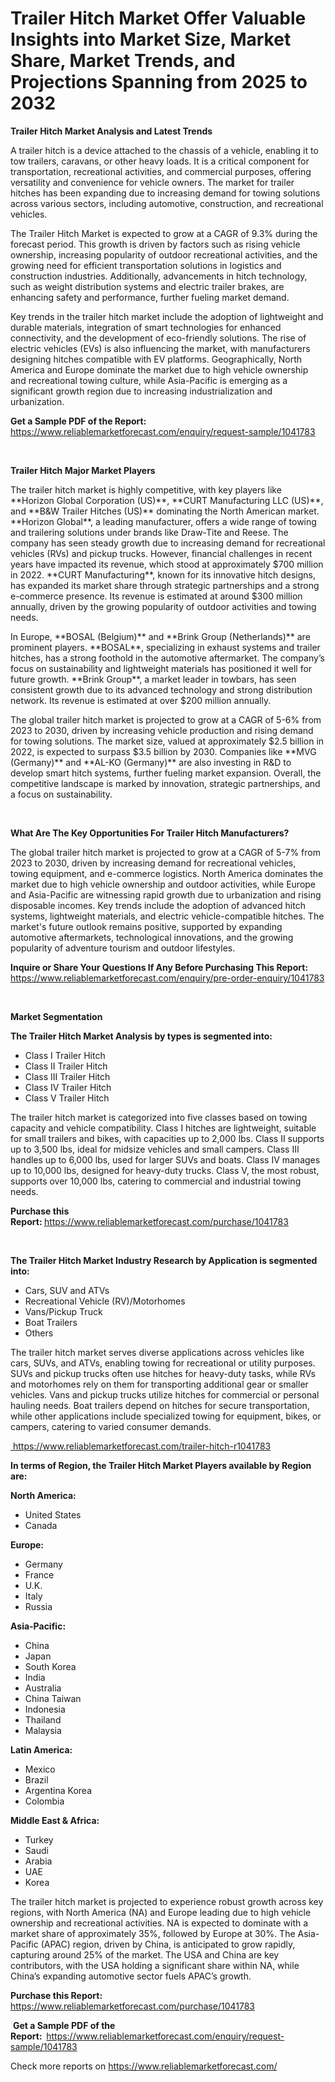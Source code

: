 <p><h1>Trailer Hitch Market Offer Valuable Insights into Market Size, Market Share, Market Trends, and Projections Spanning from 2025 to 2032</h1></p><p><strong>Trailer Hitch Market Analysis and Latest Trends</strong></p>
<p><p>A trailer hitch is a device attached to the chassis of a vehicle, enabling it to tow trailers, caravans, or other heavy loads. It is a critical component for transportation, recreational activities, and commercial purposes, offering versatility and convenience for vehicle owners. The market for trailer hitches has been expanding due to increasing demand for towing solutions across various sectors, including automotive, construction, and recreational vehicles.</p><p>The Trailer Hitch Market is expected to grow at a CAGR of 9.3% during the forecast period. This growth is driven by factors such as rising vehicle ownership, increasing popularity of outdoor recreational activities, and the growing need for efficient transportation solutions in logistics and construction industries. Additionally, advancements in hitch technology, such as weight distribution systems and electric trailer brakes, are enhancing safety and performance, further fueling market demand.</p><p>Key trends in the trailer hitch market include the adoption of lightweight and durable materials, integration of smart technologies for enhanced connectivity, and the development of eco-friendly solutions. The rise of electric vehicles (EVs) is also influencing the market, with manufacturers designing hitches compatible with EV platforms. Geographically, North America and Europe dominate the market due to high vehicle ownership and recreational towing culture, while Asia-Pacific is emerging as a significant growth region due to increasing industrialization and urbanization.</p></p>
<p><strong>Get a Sample PDF of the Report:&nbsp;</strong> <a href="https://www.reliablemarketforecast.com/enquiry/request-sample/1041783?utm_campaign=1108&utm_medium=2&utm_source=Github&utm_content=ia&utm_term=22012025&utm_id=trailer-hitch">https://www.reliablemarketforecast.com/enquiry/request-sample/1041783</a></p>
<p>&nbsp;</p>
<p><strong>Trailer Hitch Major Market Players</strong></p>
<p><p>The trailer hitch market is highly competitive, with key players like **Horizon Global Corporation (US)**, **CURT Manufacturing LLC (US)**, and **B&W Trailer Hitches (US)** dominating the North American market. **Horizon Global**, a leading manufacturer, offers a wide range of towing and trailering solutions under brands like Draw-Tite and Reese. The company has seen steady growth due to increasing demand for recreational vehicles (RVs) and pickup trucks. However, financial challenges in recent years have impacted its revenue, which stood at approximately $700 million in 2022. **CURT Manufacturing**, known for its innovative hitch designs, has expanded its market share through strategic partnerships and a strong e-commerce presence. Its revenue is estimated at around $300 million annually, driven by the growing popularity of outdoor activities and towing needs.</p><p>In Europe, **BOSAL (Belgium)** and **Brink Group (Netherlands)** are prominent players. **BOSAL**, specializing in exhaust systems and trailer hitches, has a strong foothold in the automotive aftermarket. The company’s focus on sustainability and lightweight materials has positioned it well for future growth. **Brink Group**, a market leader in towbars, has seen consistent growth due to its advanced technology and strong distribution network. Its revenue is estimated at over $200 million annually.</p><p>The global trailer hitch market is projected to grow at a CAGR of 5-6% from 2023 to 2030, driven by increasing vehicle production and rising demand for towing solutions. The market size, valued at approximately $2.5 billion in 2022, is expected to surpass $3.5 billion by 2030. Companies like **MVG (Germany)** and **AL-KO (Germany)** are also investing in R&D to develop smart hitch systems, further fueling market expansion. Overall, the competitive landscape is marked by innovation, strategic partnerships, and a focus on sustainability.</p></p>
<p>&nbsp;</p>
<p><strong>What Are The Key Opportunities For Trailer Hitch Manufacturers?</strong></p>
<p><p>The global trailer hitch market is projected to grow at a CAGR of 5-7% from 2023 to 2030, driven by increasing demand for recreational vehicles, towing equipment, and e-commerce logistics. North America dominates the market due to high vehicle ownership and outdoor activities, while Europe and Asia-Pacific are witnessing rapid growth due to urbanization and rising disposable incomes. Key trends include the adoption of advanced hitch systems, lightweight materials, and electric vehicle-compatible hitches. The market's future outlook remains positive, supported by expanding automotive aftermarkets, technological innovations, and the growing popularity of adventure tourism and outdoor lifestyles.</p></p>
<p><strong>Inquire or Share Your Questions If Any Before Purchasing This Report:</strong> <a href="https://www.reliablemarketforecast.com/enquiry/pre-order-enquiry/1041783?utm_campaign=1108&utm_medium=2&utm_source=Github&utm_content=ia&utm_term=22012025&utm_id=trailer-hitch">https://www.reliablemarketforecast.com/enquiry/pre-order-enquiry/1041783</a></p>
<p>&nbsp;</p>
<p><strong>Market Segmentation</strong></p>
<p><strong>The Trailer Hitch Market Analysis by types is segmented into:</strong></p>
<p><ul><li>Class I Trailer Hitch</li><li>Class II Trailer Hitch</li><li>Class III Trailer Hitch</li><li>Class IV Trailer Hitch</li><li>Class V Trailer Hitch</li></ul></p>
<p><p>The trailer hitch market is categorized into five classes based on towing capacity and vehicle compatibility. Class I hitches are lightweight, suitable for small trailers and bikes, with capacities up to 2,000 lbs. Class II supports up to 3,500 lbs, ideal for midsize vehicles and small campers. Class III handles up to 6,000 lbs, used for larger SUVs and boats. Class IV manages up to 10,000 lbs, designed for heavy-duty trucks. Class V, the most robust, supports over 10,000 lbs, catering to commercial and industrial towing needs.</p></p>
<p><strong>Purchase this Report:&nbsp;</strong><a href="https://www.reliablemarketforecast.com/purchase/1041783?utm_campaign=1108&utm_medium=2&utm_source=Github&utm_content=ia&utm_term=22012025&utm_id=trailer-hitch">https://www.reliablemarketforecast.com/purchase/1041783</a></p>
<p>&nbsp;</p>
<p><strong>The Trailer Hitch Market Industry Research by Application is segmented into:</strong></p>
<p><ul><li>Cars, SUV and ATVs</li><li>Recreational Vehicle (RV)/Motorhomes</li><li>Vans/Pickup Truck</li><li>Boat Trailers</li><li>Others</li></ul></p>
<p><p>The trailer hitch market serves diverse applications across vehicles like cars, SUVs, and ATVs, enabling towing for recreational or utility purposes. SUVs and pickup trucks often use hitches for heavy-duty tasks, while RVs and motorhomes rely on them for transporting additional gear or smaller vehicles. Vans and pickup trucks utilize hitches for commercial or personal hauling needs. Boat trailers depend on hitches for secure transportation, while other applications include specialized towing for equipment, bikes, or campers, catering to varied consumer demands.</p></p>
<p><a href="https://www.reliablemarketforecast.com/trailer-hitch-r1041783?utm_campaign=1108&utm_medium=2&utm_source=Github&utm_content=ia&utm_term=22012025&utm_id=trailer-hitch">&nbsp;https://www.reliablemarketforecast.com/trailer-hitch-r1041783</a></p>
<p><strong>In terms of Region, the Trailer Hitch Market Players available by Region are:</strong></p>
<p>
    <p> <strong> North America: </strong>
        <ul>
            <li>United States</li>
            <li>Canada</li>
        </ul>
        </p> 
    <p> <strong> Europe: </strong>
        <ul>
            <li>Germany</li>
            <li>France</li>
            <li>U.K.</li>
            <li>Italy</li>
            <li>Russia</li>
        </ul>
        </p> 
    <p> <strong> Asia-Pacific: </strong>
        <ul>
            <li>China</li>
            <li>Japan</li>
            <li>South Korea</li>
            <li>India</li>
            <li>Australia</li>
            <li>China Taiwan</li>
            <li>Indonesia</li>
            <li>Thailand</li>
            <li>Malaysia</li>
        </ul>
        </p> 
    <p> <strong> Latin America: </strong>
        <ul>
            <li>Mexico</li>
            <li>Brazil</li>
            <li>Argentina Korea</li>
            <li>Colombia</li>
        </ul>
        </p> 
    <p> <strong> Middle East & Africa: </strong>
        <ul>
            <li>Turkey</li>
            <li>Saudi</li>
            <li>Arabia</li>
            <li>UAE</li>
            <li>Korea</li>
        </ul>
    </p>
    </p>
<p><p>The trailer hitch market is projected to experience robust growth across key regions, with North America (NA) and Europe leading due to high vehicle ownership and recreational activities. NA is expected to dominate with a market share of approximately 35%, followed by Europe at 30%. The Asia-Pacific (APAC) region, driven by China, is anticipated to grow rapidly, capturing around 25% of the market. The USA and China are key contributors, with the USA holding a significant share within NA, while China’s expanding automotive sector fuels APAC’s growth.</p></p>
<p><strong>Purchase this Report: </strong><a href="https://www.reliablemarketforecast.com/purchase/1041783?utm_campaign=1108&utm_medium=2&utm_source=Github&utm_content=ia&utm_term=22012025&utm_id=trailer-hitch">https://www.reliablemarketforecast.com/purchase/1041783</a></p>
<p>&nbsp;<strong>Get a Sample PDF of the Report:&nbsp;&nbsp;</strong><a href="https://www.reliablemarketforecast.com/enquiry/request-sample/1041783?utm_campaign=1108&utm_medium=2&utm_source=Github&utm_content=ia&utm_term=22012025&utm_id=trailer-hitch">https://www.reliablemarketforecast.com/enquiry/request-sample/1041783</a></p>
<p><strong></strong></p>
<p>Check more reports on <a href="https://www.reliablemarketforecast.com/?utm_campaign=1108&utm_medium=2&utm_source=Github&utm_content=ia&utm_term=22012025&utm_id=trailer-hitch">https://www.reliablemarketforecast.com/</a></p>